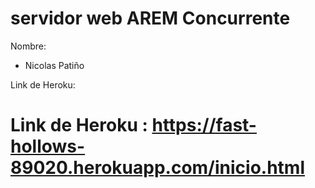 
servidor web AREM Concurrente
======
Nombre: 

* Nicolas Patiño

Link de Heroku:

Link de Heroku : https://fast-hollows-89020.herokuapp.com/inicio.html
===================
